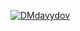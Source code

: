 [![DMdavydov](https://circleci.com/gh/DMdavydov/hardware-factory-kotlin.svg?style=svg)](https://circleci.com/gh/DMdavydov/hardware-factory-kotlin)